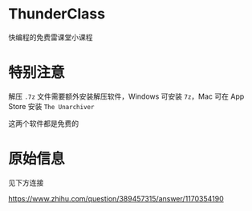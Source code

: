 # ThunderClass
快编程的免费雷课堂小课程

# 特别注意
解压 `.7z` 文件需要额外安装解压软件，Windows 可安装 `7z`，Mac 可在 App Store 安装 `The Unarchiver`

这两个软件都是免费的


# 原始信息

见下方连接

https://www.zhihu.com/question/389457315/answer/1170354190


